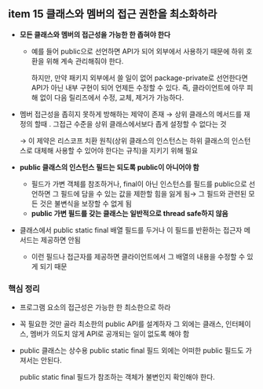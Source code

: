 ## item 15 클래스와 멤버의 접근 권한을 최소화하라

- **모든 클래스와 멤버의 접근성을 가능한 한 좁혀야 한다**
    - 예를 들어 public으로 선언하면 API가 되어 외부에서 사용하기 때문에 하위 호환을 위해 계속 관리해줘야 한다.
        
        하지만, 만약 패키지 외부에서 쓸 일이 없어 package-private로 선언한다면 API가 아닌 내부 구현이 되어 언제든 수정할 수 있다. 즉, 클라이언트에 아무 피해 없이 다음 릴리즈에서 수정, 교체, 제거가 가능하다.
        
- 멤버 접근성을 좁히지 못하게 방해하는 제약이 존재 → 상위 클래스의 메서드를 재정의 할때 . 그접근 수준을 상위 클래스에서보다 좁게 설정할 수 없다는 것
    
    → 이 제약은 리스코프 치환 원칙(상위 클래스의 인스턴스는 하위 클래스의 인스턴스로 대체해 사용할 수 있어야 한다는 규칙)을 지키기 위해 필요
    
- **public 클래스의 인스턴스 필드는 되도록 public이 아니어야 함**
    - 필드가 가변 객체를 참조하거나, final이 아닌 인스턴스를 필드를 public으로 선언하면 그 필드에 담을 수 있는 값을 제한할 힘을 잃게 됨→ 그 필드와 관련된 모든 것은 불변식을 보장할 수 없게 됨
    - **public 가변 필드를 갖는 클래스는 일반적으로 thread safe하지 않음**
- 클래스에서 public static final 배열 필드를 두거나 이 필드를 반환하는 접근자 메서드는 제공하면 안됨
    - 이런 필드나 접근자를 제공하면 클라이언트에서 그 배열의 내용을 수정할 수 있게 되기 때문

### 핵심 정리

- 프로그램 요소의 접근성은 가능한 한 최소한으로 하라
- 꼭 필요한 것만 골라 최소한의 public API를 설계하자 그 외에는 클래스, 인터페이스, 멤버가 의도치 않게 API로 공개되는 일이 없도록 해야 함
- public 클래스는 상수용 public static final 필드 외에는 어떠한 public 필드도 가져서는 안된다.
    
    public static final 필드가 참조하는 객체가 불변인지 확인해야 한다.
